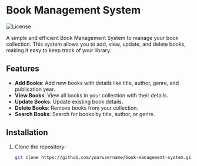 # Book Management System

![License](https://img.shields.io/badge/license-MIT-blue.svg)

A simple and efficient Book Management System to manage your book collection. This system allows you to add, view, update, and delete books, making it easy to keep track of your library.

## Features

- **Add Books**: Add new books with details like title, author, genre, and publication year.
- **View Books**: View all books in your collection with their details.
- **Update Books**: Update existing book details.
- **Delete Books**: Remove books from your collection.
- **Search Books**: Search for books by title, author, or genre.

## Installation

1. Clone the repository:
   ```bash
   git clone https://github.com/yourusername/book-management-system.git
